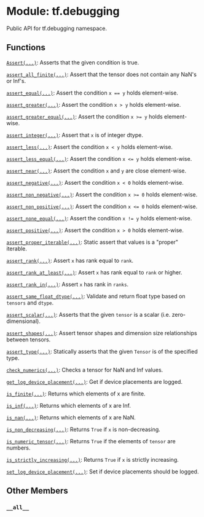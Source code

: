 <div itemscope itemtype="http://developers.google.com/ReferenceObject">
<meta itemprop="name" content="tf.debugging" />
<meta itemprop="path" content="Stable" />
<meta itemprop="property" content="__all__"/>
</div>

# Module: tf.debugging

Public API for tf.debugging namespace.

## Functions

[`Assert(...)`](../tf/debugging/Assert.md): Asserts that the given condition is true.

[`assert_all_finite(...)`](../tf/debugging/assert_all_finite.md): Assert that the tensor does not contain any NaN's or Inf's.

[`assert_equal(...)`](../tf/debugging/assert_equal.md): Assert the condition `x == y` holds element-wise.

[`assert_greater(...)`](../tf/debugging/assert_greater.md): Assert the condition `x > y` holds element-wise.

[`assert_greater_equal(...)`](../tf/debugging/assert_greater_equal.md): Assert the condition `x >= y` holds element-wise.

[`assert_integer(...)`](../tf/debugging/assert_integer.md): Assert that `x` is of integer dtype.

[`assert_less(...)`](../tf/debugging/assert_less.md): Assert the condition `x < y` holds element-wise.

[`assert_less_equal(...)`](../tf/debugging/assert_less_equal.md): Assert the condition `x <= y` holds element-wise.

[`assert_near(...)`](../tf/debugging/assert_near.md): Assert the condition `x` and `y` are close element-wise.

[`assert_negative(...)`](../tf/debugging/assert_negative.md): Assert the condition `x < 0` holds element-wise.

[`assert_non_negative(...)`](../tf/debugging/assert_non_negative.md): Assert the condition `x >= 0` holds element-wise.

[`assert_non_positive(...)`](../tf/debugging/assert_non_positive.md): Assert the condition `x <= 0` holds element-wise.

[`assert_none_equal(...)`](../tf/debugging/assert_none_equal.md): Assert the condition `x != y` holds element-wise.

[`assert_positive(...)`](../tf/debugging/assert_positive.md): Assert the condition `x > 0` holds element-wise.

[`assert_proper_iterable(...)`](../tf/debugging/assert_proper_iterable.md): Static assert that values is a "proper" iterable.

[`assert_rank(...)`](../tf/debugging/assert_rank.md): Assert `x` has rank equal to `rank`.

[`assert_rank_at_least(...)`](../tf/debugging/assert_rank_at_least.md): Assert `x` has rank equal to `rank` or higher.

[`assert_rank_in(...)`](../tf/debugging/assert_rank_in.md): Assert `x` has rank in `ranks`.

[`assert_same_float_dtype(...)`](../tf/debugging/assert_same_float_dtype.md): Validate and return float type based on `tensors` and `dtype`.

[`assert_scalar(...)`](../tf/debugging/assert_scalar.md): Asserts that the given `tensor` is a scalar (i.e. zero-dimensional).

[`assert_shapes(...)`](../tf/debugging/assert_shapes.md): Assert tensor shapes and dimension size relationships between tensors.

[`assert_type(...)`](../tf/debugging/assert_type.md): Statically asserts that the given `Tensor` is of the specified type.

[`check_numerics(...)`](../tf/debugging/check_numerics.md): Checks a tensor for NaN and Inf values.

[`get_log_device_placement(...)`](../tf/debugging/get_log_device_placement.md): Get if device placements are logged.

[`is_finite(...)`](../tf/math/is_finite.md): Returns which elements of x are finite.

[`is_inf(...)`](../tf/math/is_inf.md): Returns which elements of x are Inf.

[`is_nan(...)`](../tf/math/is_nan.md): Returns which elements of x are NaN.

[`is_non_decreasing(...)`](../tf/math/is_non_decreasing.md): Returns `True` if `x` is non-decreasing.

[`is_numeric_tensor(...)`](../tf/debugging/is_numeric_tensor.md): Returns `True` if the elements of `tensor` are numbers.

[`is_strictly_increasing(...)`](../tf/math/is_strictly_increasing.md): Returns `True` if `x` is strictly increasing.

[`set_log_device_placement(...)`](../tf/debugging/set_log_device_placement.md): Set if device placements should be logged.

## Other Members

<h3 id="__all__"><code>__all__</code></h3>

